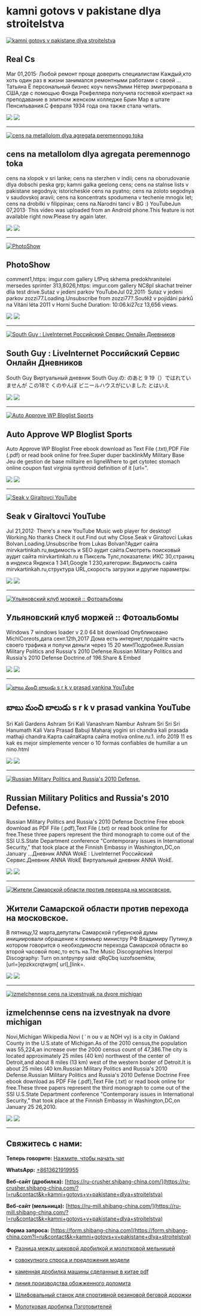 # kamni gotovs v pakistane dlya stroitelstva

<a href="https://swt.shibang-china.com/?l=ru&img&k=kamni+gotovs+v+pakistane+dlya+stroitelstva" target="_blank">![kamni gotovs v pakistane dlya stroitelstva](http://static.shibang-china.com/all-800x300/463.jpg)</a>

## Real Cs
Mar 01,2015· Любой ремонт проще доверить специалистам Каждый,кто хоть один раз в жизни занимался ремонтными работами с своей …Татьяна Ё персональный бизнес коуч newsЭмми Нётер эмигрировала в США,где с помощью Фонда Рокфеллера получила гостевой контракт на преподавание в элитном женском колледже Брин Мар в штате Пенсильвания.С февраля 1934 года она также стала читать.


<a href="https://whatsapp.shibangsoft.com/WhatsApp.php" target="_blank" title="WhatsApp">![](http://static.shibang-china.com/icon/whatsapp.png)</a> <a href="https://swt.shibang-china.com/?l=ru&icon&k=kamni+gotovs+v+pakistane+dlya+stroitelstva" target="_blank">![](http://static.shibang-china.com/icon/chat-ru.png)</a>

---

<a href="https://swt.shibang-china.com/?l=ru&img&k=kamni+gotovs+v+pakistane+dlya+stroitelstva" target="_blank">![cens na metallolom dlya agregata peremennogo toka](http://static.shibang-china.com/all-800x300/330.jpg)</a>

## cens na metallolom dlya agregata peremennogo toka
cens na xlopok v sri lanke; cens na sterzhen v indii; cens na oborudovanie dlya dobschi peska grp; kamni galka geelong cens; cens na stalnse lists v pakistane segodnya; istoricheskie cens na pyatno; cens na zoloto segodnya v saudovskoj aravii; cens na koncentrats spodumena v techenie mnogix let; cens na drobilki v filippinax; cens na.Narodni tanci v BG :) YouTubeJun 07,2013· This video was uploaded from an Android phone.This feature is not available right now.Please try again later.


<a href="https://whatsapp.shibangsoft.com/WhatsApp.php" target="_blank" title="WhatsApp">![](http://static.shibang-china.com/icon/whatsapp.png)</a> <a href="https://swt.shibang-china.com/?l=ru&icon&k=kamni+gotovs+v+pakistane+dlya+stroitelstva" target="_blank">![](http://static.shibang-china.com/icon/chat-ru.png)</a>

---

<a href="https://swt.shibang-china.com/?l=ru&img&k=kamni+gotovs+v+pakistane+dlya+stroitelstva" target="_blank">![PhotoShow](http://static.shibang-china.com/all-800x300/1024.jpg)</a>

## PhotoShow
comment1,https: imgur.com gallery LfPvq skhema predokhranitelei mersedes sprinter 313,8026,https: imgur.com gallery NC8pI skachat treiner dlia test drive.Sutaz v jedeni parkov YouTubeJul 02,2011· Sutaz v jedeni parkov zozzi77.Loading.Unsubscribe from zozzi77?.Soutěž v pojídání párků na Vítání léta 2011 v Horní Suché Duration: 10:06.ki27cz 13,656 views.


<a href="https://whatsapp.shibangsoft.com/WhatsApp.php" target="_blank" title="WhatsApp">![](http://static.shibang-china.com/icon/whatsapp.png)</a> <a href="https://swt.shibang-china.com/?l=ru&icon&k=kamni+gotovs+v+pakistane+dlya+stroitelstva" target="_blank">![](http://static.shibang-china.com/icon/chat-ru.png)</a>

---

<a href="https://swt.shibang-china.com/?l=ru&img&k=kamni+gotovs+v+pakistane+dlya+stroitelstva" target="_blank">![South Guy : LiveInternet Российский Сервис Онлайн Дневников](http://static.shibang-china.com/all-800x300/1136.jpg)</a>

## South Guy : LiveInternet Российский Сервис Онлайн Дневников
South Guy Виртуальный дневник South Guy.の: のあと 9 19（）ではれていませんが この18で くのやんぼ ビニールハウスがにいました とはいえ


<a href="https://whatsapp.shibangsoft.com/WhatsApp.php" target="_blank" title="WhatsApp">![](http://static.shibang-china.com/icon/whatsapp.png)</a> <a href="https://swt.shibang-china.com/?l=ru&icon&k=kamni+gotovs+v+pakistane+dlya+stroitelstva" target="_blank">![](http://static.shibang-china.com/icon/chat-ru.png)</a>

---

<a href="https://swt.shibang-china.com/?l=ru&img&k=kamni+gotovs+v+pakistane+dlya+stroitelstva" target="_blank">![Auto Approve WP Bloglist Sports](http://static.shibang-china.com/all-800x300/797.jpg)</a>

## Auto Approve WP Bloglist Sports
Auto Approve WP Bloglist Free ebook download as Text File (.txt),PDF File (.pdf) or read book online for free.Super duper backlinkMy Military Base Jeu de gestion de base militaire en ligneWhere to get cytotec stomach online coupon fast virginia synthroid definition of it [url=".


<a href="https://whatsapp.shibangsoft.com/WhatsApp.php" target="_blank" title="WhatsApp">![](http://static.shibang-china.com/icon/whatsapp.png)</a> <a href="https://swt.shibang-china.com/?l=ru&icon&k=kamni+gotovs+v+pakistane+dlya+stroitelstva" target="_blank">![](http://static.shibang-china.com/icon/chat-ru.png)</a>

---

<a href="https://swt.shibang-china.com/?l=ru&img&k=kamni+gotovs+v+pakistane+dlya+stroitelstva" target="_blank">![Seak v Giraltovci YouTube](http://static.shibang-china.com/all-800x300/172.jpg)</a>

## Seak v Giraltovci YouTube
Jul 21,2012· There's a new YouTube Music web player for desktop! Working.No thanks Check it out.Find out why Close.Seak v Giraltovci Lukas Bolvan.Loading.Unsubscribe from Lukas Bolvan?Аудит сайта mirvkartinkah.ru,видимость и SEO аудит сайта.Смотреть поисковый аудит сайта mirvkartinkah.ru в Пиксель Тулс,показатели: ИКС 30,страниц в индекса Яндекса 1 341,Google 1 230,категории:.Видимость сайта mirvkartinkah.ru,структура URL,скорость загрузки и другие параметры.


<a href="https://whatsapp.shibangsoft.com/WhatsApp.php" target="_blank" title="WhatsApp">![](http://static.shibang-china.com/icon/whatsapp.png)</a> <a href="https://swt.shibang-china.com/?l=ru&icon&k=kamni+gotovs+v+pakistane+dlya+stroitelstva" target="_blank">![](http://static.shibang-china.com/icon/chat-ru.png)</a>

---

<a href="https://swt.shibang-china.com/?l=ru&img&k=kamni+gotovs+v+pakistane+dlya+stroitelstva" target="_blank">![Ульяновский клуб моржей :: Фотоальбомы](http://static.shibang-china.com/all-800x300/1079.jpg)</a>

## Ульяновский клуб моржей :: Фотоальбомы
Windows 7 windows loader v 2.0 64 bit download Опубликовано MichlCoreots,дата сент.12th,2017 Дома есть интернет,продайте часть своего трафика и получи деньги через 15 20 мин!Подробнее.Russian Military Politics and Russia's 2010 Defense.Russian Military Politics and Russia's 2010 Defense Doctrine.of 196.Share & Embed


<a href="https://whatsapp.shibangsoft.com/WhatsApp.php" target="_blank" title="WhatsApp">![](http://static.shibang-china.com/icon/whatsapp.png)</a> <a href="https://swt.shibang-china.com/?l=ru&icon&k=kamni+gotovs+v+pakistane+dlya+stroitelstva" target="_blank">![](http://static.shibang-china.com/icon/chat-ru.png)</a>

---

<a href="https://swt.shibang-china.com/?l=ru&img&k=kamni+gotovs+v+pakistane+dlya+stroitelstva" target="_blank">![బాబు మంచి బాలుడు s r k v prasad vankina YouTube](http://static.shibang-china.com/all-800x300/385.jpg)</a>

## బాబు మంచి బాలుడు s r k v prasad vankina YouTube
Sri Kali Gardens Ashram Sri Kali Vanashram Nambur Ashram Sri Sri Sri Hanumath Kali Vara Prasad Babuji Maharaj yogini sri chandra kali prasada mathaji chandra.Карта сайтаКарта сайта motiva online.ru.1. info 2019 11 es kak es mejor simplemente vencer o 10 formas confiables de humillar a un nino.html


<a href="https://whatsapp.shibangsoft.com/WhatsApp.php" target="_blank" title="WhatsApp">![](http://static.shibang-china.com/icon/whatsapp.png)</a> <a href="https://swt.shibang-china.com/?l=ru&icon&k=kamni+gotovs+v+pakistane+dlya+stroitelstva" target="_blank">![](http://static.shibang-china.com/icon/chat-ru.png)</a>

---

<a href="https://swt.shibang-china.com/?l=ru&img&k=kamni+gotovs+v+pakistane+dlya+stroitelstva" target="_blank">![Russian Military Politics and Russia's 2010 Defense.](http://static.shibang-china.com/all-800x300/786.jpg)</a>

## Russian Military Politics and Russia's 2010 Defense.
Russian Military Politics and Russia's 2010 Defense Doctrine Free ebook download as PDF File (.pdf),Text File (.txt) or read book online for free.These three papers represent the third monograph to come out of the SSI U.S.State Department conference "Contemporary issues in International Security," that took place at the Finnish Embassy in Washington,DC,on January …Дневник ANNA WokE : LiveInternet Российский Сервис.Дневник ANNA WokE Виртуальный дневник ANNA WokE.


<a href="https://whatsapp.shibangsoft.com/WhatsApp.php" target="_blank" title="WhatsApp">![](http://static.shibang-china.com/icon/whatsapp.png)</a> <a href="https://swt.shibang-china.com/?l=ru&icon&k=kamni+gotovs+v+pakistane+dlya+stroitelstva" target="_blank">![](http://static.shibang-china.com/icon/chat-ru.png)</a>

---

<a href="https://swt.shibang-china.com/?l=ru&img&k=kamni+gotovs+v+pakistane+dlya+stroitelstva" target="_blank">![Жители Самарской области против перехода на московское.](http://static.shibang-china.com/all-800x300/872.jpg)</a>

## Жители Самарской области против перехода на московское.
В пятницу,12 марта,депутаты Самарской губернской думы инициировали обращение к премьер министру РФ Владимиру Путину,в котором говорится о необходимости перехода Самарской области во второй часовой пояс,то есть на.The Music Discographies Interpol Discography: Turn on.sntpynpy said: qRqCbq iuzofsoemktw,[url=]epzkxcrqtwgm[ url],[link=.


<a href="https://whatsapp.shibangsoft.com/WhatsApp.php" target="_blank" title="WhatsApp">![](http://static.shibang-china.com/icon/whatsapp.png)</a> <a href="https://swt.shibang-china.com/?l=ru&icon&k=kamni+gotovs+v+pakistane+dlya+stroitelstva" target="_blank">![](http://static.shibang-china.com/icon/chat-ru.png)</a>

---

<a href="https://swt.shibang-china.com/?l=ru&img&k=kamni+gotovs+v+pakistane+dlya+stroitelstva" target="_blank">![izmelchennse cens na izvestnyak na dvore michigan](http://static.shibang-china.com/all-800x300/959.jpg)</a>

## izmelchennse cens na izvestnyak na dvore michigan
Novi,Michigan Wikipedia.Novi ( ˈ n oʊ v aɪ NOH vy) is a city in Oakland County in the U.S.state of Michigan.As of the 2010 census,the population was 55,224,an increase over the 2000 census count of 47,386.The city is located approximately 25 miles (40 km) northwest of the center of Detroit,and about 8 miles (13 km) west of the western border of Detroit.It is about 25 miles (40 km.Russian Military Politics and Russia's 2010 Defense.Russian Military Politics and Russia's 2010 Defense Doctrine Free ebook download as PDF File (.pdf),Text File (.txt) or read book online for free.These three papers represent the third monograph to come out of the SSI U.S.State Department conference "Contemporary issues in International Security," that took place at the Finnish Embassy in Washington,DC,on January 25 26,2010.


<a href="https://whatsapp.shibangsoft.com/WhatsApp.php" target="_blank" title="WhatsApp">![](http://static.shibang-china.com/icon/whatsapp.png)</a> <a href="https://swt.shibang-china.com/?l=ru&icon&k=kamni+gotovs+v+pakistane+dlya+stroitelstva" target="_blank">![](http://static.shibang-china.com/icon/chat-ru.png)</a>

---
## Свяжитесь с нами:

**Теперь говорите:** [Нажмите, чтобы начать чат](https://swt.shibang-china.com?l=ru&contact&k=kamni+gotovs+v+pakistane+dlya+stroitelstva)

**WhatsApp:**  [+8613621919955](https://whatsapp.shibangsoft.com/WhatsApp.php)

**Веб-сайт (дробилка):** [https://ru-crusher.shibang-china.com/](https://ru-crusher.shibang-china.com/?l=ru&contact&k=kamni+gotovs+v+pakistane+dlya+stroitelstva)

**Веб-сайт (мельница):** [https://ru-mill.shibang-china.com/](https://ru-mill.shibang-china.com/?l=ru&contact&k=kamni+gotovs+v+pakistane+dlya+stroitelstva)

**Форма запроса:** [https://form.shibang-china.com](https://form.shibang-china.com?l=ru&contact&k=kamni+gotovs+v+pakistane+dlya+stroitelstva)

* [Разница между щековой дробилкой и молотковой мельницей](../20/%D0%A0%D0%B0%D0%B7%D0%BD%D0%B8%D1%86%D0%B0%20%D0%BC%D0%B5%D0%B6%D0%B4%D1%83%20%D1%89%D0%B5%D0%BA%D0%BE%D0%B2%D0%BE%D0%B9%20%D0%B4%D1%80%D0%BE%D0%B1%D0%B8%D0%BB%D0%BA%D0%BE%D0%B9%20%D0%B8%20%D0%BC%D0%BE%D0%BB%D0%BE%D1%82%D0%BA%D0%BE%D0%B2%D0%BE%D0%B9%20%D0%BC%D0%B5%D0%BB%D1%8C%D0%BD%D0%B8%D1%86%D0%B5%D0%B9.md)

* [совокупного спроса и предложения модели](../16/%D1%81%D0%BE%D0%B2%D0%BE%D0%BA%D1%83%D0%BF%D0%BD%D0%BE%D0%B3%D0%BE%20%D1%81%D0%BF%D1%80%D0%BE%D1%81%D0%B0%20%D0%B8%20%D0%BF%D1%80%D0%B5%D0%B4%D0%BB%D0%BE%D0%B6%D0%B5%D0%BD%D0%B8%D1%8F%20%D0%BC%D0%BE%D0%B4%D0%B5%D0%BB%D0%B8.md)

* [каменная дробилка машины сделанные в китае pdf](../17/%D0%BA%D0%B0%D0%BC%D0%B5%D0%BD%D0%BD%D0%B0%D1%8F%20%D0%B4%D1%80%D0%BE%D0%B1%D0%B8%D0%BB%D0%BA%D0%B0%20%D0%BC%D0%B0%D1%88%D0%B8%D0%BD%D1%8B%20%D1%81%D0%B4%D0%B5%D0%BB%D0%B0%D0%BD%D0%BD%D1%8B%D0%B5%20%D0%B2%20%D0%BA%D0%B8%D1%82%D0%B0%D0%B5%20pdf.md)

* [линия производства обожженного доломита](../16/%D0%BB%D0%B8%D0%BD%D0%B8%D1%8F%20%D0%BF%D1%80%D0%BE%D0%B8%D0%B7%D0%B2%D0%BE%D0%B4%D1%81%D1%82%D0%B2%D0%B0%20%D0%BE%D0%B1%D0%BE%D0%B6%D0%B6%D0%B5%D0%BD%D0%BD%D0%BE%D0%B3%D0%BE%20%D0%B4%D0%BE%D0%BB%D0%BE%D0%BC%D0%B8%D1%82%D0%B0.md)

* [Шлифовальный станок для спортивной резиновой беговой дорожки](../20/%D0%A8%D0%BB%D0%B8%D1%84%D0%BE%D0%B2%D0%B0%D0%BB%D1%8C%D0%BD%D1%8B%D0%B9%20%D1%81%D1%82%D0%B0%D0%BD%D0%BE%D0%BA%20%D0%B4%D0%BB%D1%8F%20%D1%81%D0%BF%D0%BE%D1%80%D1%82%D0%B8%D0%B2%D0%BD%D0%BE%D0%B9%20%D1%80%D0%B5%D0%B7%D0%B8%D0%BD%D0%BE%D0%B2%D0%BE%D0%B9%20%D0%B1%D0%B5%D0%B3%D0%BE%D0%B2%D0%BE%D0%B9%20%D0%B4%D0%BE%D1%80%D0%BE%D0%B6%D0%BA%D0%B8.md)

* [Молотковая дробилка Пзготовителей](../18/%D0%9C%D0%BE%D0%BB%D0%BE%D1%82%D0%BA%D0%BE%D0%B2%D0%B0%D1%8F%20%D0%B4%D1%80%D0%BE%D0%B1%D0%B8%D0%BB%D0%BA%D0%B0%20%D0%9F%D0%B7%D0%B3%D0%BE%D1%82%D0%BE%D0%B2%D0%B8%D1%82%D0%B5%D0%BB%D0%B5%D0%B9.md)